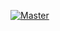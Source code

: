 [![Master](https://github.com/cgnetwork/media-server/actions/workflows/master.yml/badge.svg)](https://github.com/cgnetwork/media-server/actions/workflows/master.yml)
